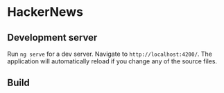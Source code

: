 # HackerNews

## Development server

Run `ng serve` for a dev server. Navigate to `http://localhost:4200/`. The application will automatically reload if you change any of the source files.

## Build
